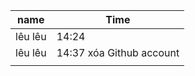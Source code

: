 | name    | Time                      |
| ------- | ------------------------- |
| lêu lêu | 14:24                     |
| lêu lêu | 14:37  xóa Github account |
|         |                           |